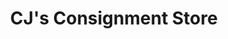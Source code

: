 ---
title: "CJ's Consignment Store"
url: /russellville/cjs-consignment-store/
shop: Gebrauchtwaren
---